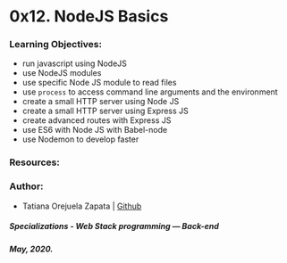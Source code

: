 # 0x12. NodeJS Basics

### Learning Objectives:
* run javascript using NodeJS
* use NodeJS modules
* use specific Node JS module to read files
* use `process` to access command line arguments and the environment
* create a small HTTP server using Node JS
* create a small HTTP server using Express JS
* create advanced routes with Express JS
* use ES6 with Node JS with Babel-node
* use Nodemon to develop faster

### Resources:

### Author:
* Tatiana Orejuela Zapata | [Github](https://github.com/tatsOre)

##### Specializations - Web Stack programming ― Back-end
##### May, 2020.
